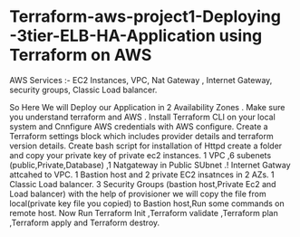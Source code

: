 # Terraform-aws-project1-Deploying -3tier-ELB-HA-Application using Terraform on AWS

AWS Services :- EC2 Instances, VPC, Nat Gateway , Internet Gateway, security groups, Classic Load balancer.

So Here We will Deploy our Application in 2 Availability Zones .
Make sure you understand terraform and AWS .
Install Terraform CLI on your local system and Cnnfigure AWS credentials with AWS configure.
Create a Terraform settings block which includes provider details and terraform version details.
Create bash script for installation of Httpd
create a folder and copy your private key of private ec2 instances. 
1 VPC ,6 subenets (public,Private,Database) ,1 Natgateway in Public SUbnet .! Internet Gatway attcahed to VPC.
1 Bastion host and 2 private EC2 insatnces in 2 AZs.
1 Classic Load balancer.
3 Security Groups (bastion host,Private Ec2 and Load balancer)
with the help of provisioner we will copy the file from local(private key file you copied) to Bastion host,Run some commands on remote host.
Now Run Terraform Init ,Terraform validate ,Terraform plan ,Terraform apply and Terraform destroy.
